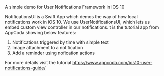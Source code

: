 A simple demo for User Notifications Framework in iOS 10

NotificationsUI is a Swift App which demos the way of how local notifications work in iOS 10. We use UserNotificationsUI, which lets us embed custom view controller in our notifications. t is the tutorial app from AppCoda showing below features:
1. Notifications triggered by time with simple text
2. Image attachment to a notification
3. Add a reminder using nofication actions

For more details visit the tutorial https://www.appcoda.com/ios10-user-notifications-guide/
